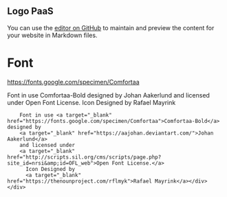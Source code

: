 ## Logo PaaS

You can use the [editor on GitHub](https://github.com/paas-info/logo/edit/master/README.md) to maintain and preview the content for your website in Markdown files.

# Font
https://fonts.google.com/specimen/Comfortaa


Font in use Comfortaa-Bold designed by Johan Aakerlund and licensed under Open Font License. Icon Designed by Rafael Mayrink

        Font in use <a target="_blank" href="https://fonts.google.com/specimen/Comfortaa">Comfortaa-Bold</a> designed by
        <a target="_blank" href="https://aajohan.deviantart.com/">Johan Aakerlund</a>
        and licensed under
        <a target="_blank" href="http://scripts.sil.org/cms/scripts/page.php?site_id=nrsi&amp;id=OFL_web">Open Font License.</a>
          Icon Designed by
          <a target="_blank" href="https://thenounproject.com/rflmyk">Rafael Mayrink</a></div></div>


